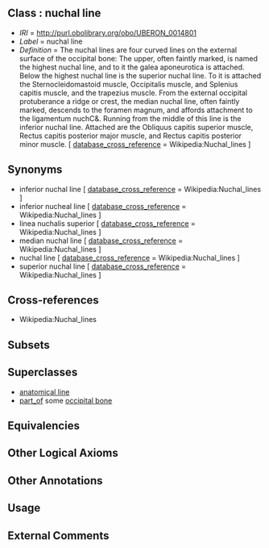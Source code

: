 
## Class : nuchal line

 * *IRI* = http://purl.obolibrary.org/obo/UBERON_0014801
 * *Label* = nuchal line
 * *Definition* = The nuchal lines are four curved lines on the external surface of the occipital bone: The upper, often faintly marked, is named the highest nuchal line, and to it the galea aponeurotica is attached. Below the highest nuchal line is the superior nuchal line. To it is attached the Sternocleidomastoid muscle, Occipitalis muscle, and Splenius capitis muscle, and the trapezius muscle. From the external occipital protuberance a ridge or crest, the median nuchal line, often faintly marked, descends to the foramen magnum, and affords attachment to the ligamentum nuchC&. Running from the middle of this line is the inferior nuchal line. Attached are the Obliquus capitis superior muscle, Rectus capitis posterior major muscle, and Rectus capitis posterior minor muscle. [ [database_cross_reference](../../ef/oboInOwl#hasDbXref.md) = Wikipedia:Nuchal_lines ]

## Synonyms

 * inferior nuchal line [ [database_cross_reference](../../ef/oboInOwl#hasDbXref.md) = Wikipedia:Nuchal_lines ]
 * inferior nucheal line [ [database_cross_reference](../../ef/oboInOwl#hasDbXref.md) = Wikipedia:Nuchal_lines ]
 * linea nuchalis superior [ [database_cross_reference](../../ef/oboInOwl#hasDbXref.md) = Wikipedia:Nuchal_lines ]
 * median nuchal line [ [database_cross_reference](../../ef/oboInOwl#hasDbXref.md) = Wikipedia:Nuchal_lines ]
 * nuchal line [ [database_cross_reference](../../ef/oboInOwl#hasDbXref.md) = Wikipedia:Nuchal_lines ]
 * superior nuchal line [ [database_cross_reference](../../ef/oboInOwl#hasDbXref.md) = Wikipedia:Nuchal_lines ]

## Cross-references

 * Wikipedia:Nuchal_lines

## Subsets


## Superclasses

 * [anatomical line](../../UBERON/00/UBERON_0006800.md)
 * [part_of](../../BFO/50/BFO_0000050.md) some [occipital bone](../../UBERON/76/UBERON_0001676.md)

## Equivalencies


## Other Logical Axioms


## Other Annotations


## Usage


## External Comments

